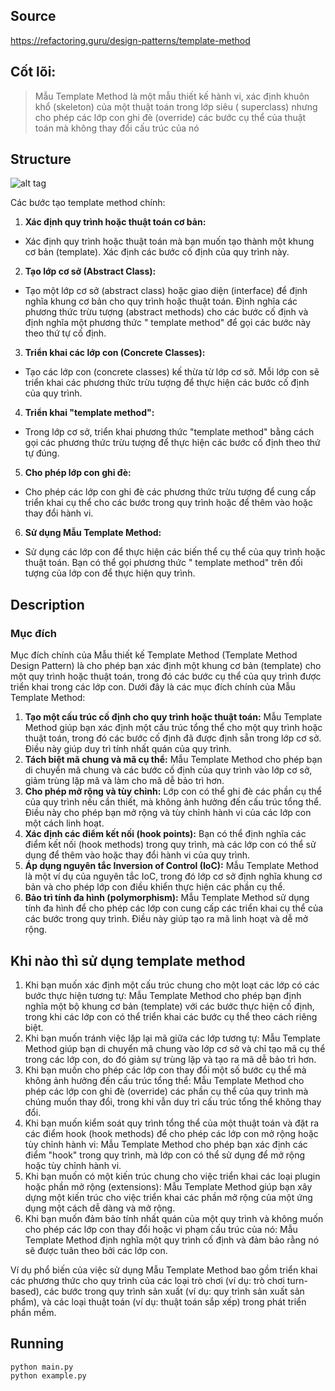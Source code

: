 ## Source

https://refactoring.guru/design-patterns/template-method

## Cốt lõi:

> Mẫu Template Method là một mẫu thiết kế hành vi, xác định khuôn khổ (skeleton) của một thuật toán trong lớp siêu (
> superclass) nhưng cho phép các lớp con ghi đè (override) các bước cụ thể của thuật toán mà không thay đổi cấu trúc của
> nó

## Structure

![alt tag](template-method.png)

Các bước tạo template method chính:

1. **Xác định quy trình hoặc thuật toán cơ bản:**

- Xác định quy trình hoặc thuật toán mà bạn muốn tạo thành một khung cơ bản (template). Xác định các bước cố định của
  quy trình này.

2. **Tạo lớp cơ sở (Abstract Class):**

- Tạo một lớp cơ sở (abstract class) hoặc giao diện (interface) để định nghĩa khung cơ bản cho quy trình hoặc thuật
  toán. Định nghĩa các phương thức trừu tượng (abstract methods) cho các bước cố định và định nghĩa một phương thức "
  template method" để gọi các bước này theo thứ tự cố định.

3. **Triển khai các lớp con (Concrete Classes):**

- Tạo các lớp con (concrete classes) kế thừa từ lớp cơ sở. Mỗi lớp con sẽ triển khai các phương thức trừu tượng để thực
  hiện các bước cố định của quy trình.

4. **Triển khai "template method":**

- Trong lớp cơ sở, triển khai phương thức "template method" bằng cách gọi các phương thức trừu tượng để thực hiện các
  bước cố định theo thứ tự đúng.

5. **Cho phép lớp con ghi đè:**

- Cho phép các lớp con ghi đè các phương thức trừu tượng để cung cấp triển khai cụ thể cho các bước trong quy trình hoặc
  để thêm vào hoặc thay đổi hành vi.

6. **Sử dụng Mẫu Template Method:**

- Sử dụng các lớp con để thực hiện các biến thể cụ thể của quy trình hoặc thuật toán. Bạn có thể gọi phương thức "
  template method" trên đối tượng của lớp con để thực hiện quy trình.

## Description

### Mục đích

Mục đích chính của Mẫu thiết kế Template Method (Template Method Design Pattern) là cho phép bạn xác định một khung cơ
bản (template) cho một quy trình hoặc thuật toán, trong đó các bước cụ thể của quy trình được triển khai trong các lớp
con. Dưới đây là các mục đích chính của Mẫu Template Method:

1. **Tạo một cấu trúc cố định cho quy trình hoặc thuật toán:** Mẫu Template Method giúp bạn xác định một cấu trúc tổng
   thể cho một quy trình hoặc thuật toán, trong đó các bước cố định đã được định sẵn trong lớp cơ sở. Điều này giúp duy
   trì tính nhất quán của quy trình.
2. **Tách biệt mã chung và mã cụ thể:** Mẫu Template Method cho phép bạn di chuyển mã chung và các bước cố định của quy
   trình vào lớp cơ sở, giảm trùng lặp mã và làm cho mã dễ bảo trì hơn.
3. **Cho phép mở rộng và tùy chỉnh:** Lớp con có thể ghi đè các phần cụ thể của quy trình nếu cần thiết, mà không ảnh
   hưởng đến cấu trúc tổng thể. Điều này cho phép bạn mở rộng và tùy chỉnh hành vi của các lớp con một cách linh hoạt.
4. **Xác định các điểm kết nối (hook points):** Bạn có thể định nghĩa các điểm kết nối (hook methods) trong quy trình,
   mà các lớp con có thể sử dụng để thêm vào hoặc thay đổi hành vi của quy trình.
5. **Áp dụng nguyên tắc Inversion of Control (IoC):** Mẫu Template Method là một ví dụ của nguyên tắc IoC, trong đó lớp
   cơ sở định nghĩa khung cơ bản và cho phép lớp con điều khiển thực hiện các phần cụ thể.
6. **Bảo trì tính đa hình (polymorphism):** Mẫu Template Method sử dụng tính đa hình để cho phép các lớp con cung cấp
   các triển khai cụ thể của các bước trong quy trình. Điều này giúp tạo ra mã linh hoạt và dễ mở rộng.

## Khi nào thì sử dụng template method

1. Khi bạn muốn xác định một cấu trúc chung cho một loạt các lớp có các bước thực hiện tương tự: Mẫu Template Method cho
   phép bạn định nghĩa một bộ khung cơ bản (template) với các bước thực hiện cố định, trong khi các lớp con có thể triển
   khai các bước cụ thể theo cách riêng biệt.
2. Khi bạn muốn tránh việc lặp lại mã giữa các lớp tương tự: Mẫu Template Method giúp bạn di chuyển mã chung vào lớp cơ
   sở và chỉ tạo mã cụ thể trong các lớp con, do đó giảm sự trùng lặp và tạo ra mã dễ bảo trì hơn.
3. Khi bạn muốn cho phép các lớp con thay đổi một số bước cụ thể mà không ảnh hưởng đến cấu trúc tổng thể: Mẫu Template
   Method cho phép các lớp con ghi đè (override) các phần cụ thể của quy trình mà chúng muốn thay đổi, trong khi vẫn duy
   trì cấu trúc tổng thể không thay đổi.
4. Khi bạn muốn kiểm soát quy trình tổng thể của một thuật toán và đặt ra các điểm hook (hook methods) để cho phép các
   lớp con mở rộng hoặc tùy chỉnh hành vi: Mẫu Template Method cho phép bạn xác định các điểm "hook" trong quy trình, mà
   lớp con có thể sử dụng để mở rộng hoặc tùy chỉnh hành vi.
5. Khi bạn muốn có một kiến trúc chung cho việc triển khai các loại plugin hoặc phần mở rộng (extensions): Mẫu Template
   Method giúp bạn xây dựng một kiến trúc cho việc triển khai các phần mở rộng của một ứng dụng một cách dễ dàng và mở
   rộng.
6. Khi bạn muốn đảm bảo tính nhất quán của một quy trình và không muốn cho phép các lớp con thay đổi hoặc vi phạm cấu
   trúc của nó: Mẫu Template Method định nghĩa một quy trình cố định và đảm bảo rằng nó sẽ được tuân theo bởi các lớp
   con.

Ví dụ phổ biến của việc sử dụng Mẫu Template Method bao gồm triển khai các phương thức cho quy trình của các loại trò
chơi (ví dụ: trò chơi turn-based), các bước trong quy trình sản xuất (ví dụ: quy trình sản xuất sản phẩm), và các loại
thuật toán (ví dụ: thuật toán sắp xếp) trong phát triển phần mềm.

## Running

```
python main.py
python example.py
```
